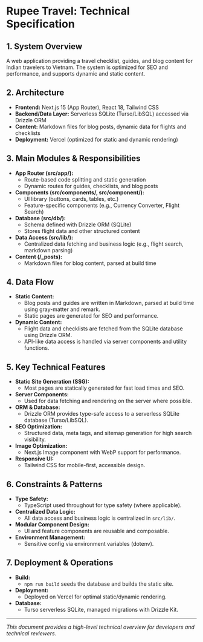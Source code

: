 # Rupee Travel: Technical Specification

## 1. System Overview
A web application providing a travel checklist, guides, and blog content for Indian travelers to Vietnam. The system is optimized for SEO and performance, and supports dynamic and static content.

## 2. Architecture
- **Frontend:** Next.js 15 (App Router), React 18, Tailwind CSS
- **Backend/Data Layer:** Serverless SQLite (Turso/LibSQL) accessed via Drizzle ORM
- **Content:** Markdown files for blog posts, dynamic data for flights and checklists
- **Deployment:** Vercel (optimized for static and dynamic rendering)

## 3. Main Modules & Responsibilities
- **App Router (src/app/):**
  - Route-based code splitting and static generation
  - Dynamic routes for guides, checklists, and blog posts
- **Components (src/components/, src/component/):**
  - UI library (buttons, cards, tables, etc.)
  - Feature-specific components (e.g., Currency Converter, Flight Search)
- **Database (src/db/):**
  - Schema defined with Drizzle ORM (SQLite)
  - Stores flight data and other structured content
- **Data Access (src/lib/):**
  - Centralized data fetching and business logic (e.g., flight search, markdown parsing)
- **Content (/_posts):**
  - Markdown files for blog content, parsed at build time

## 4. Data Flow
- **Static Content:**
  - Blog posts and guides are written in Markdown, parsed at build time using gray-matter and remark.
  - Static pages are generated for SEO and performance.
- **Dynamic Content:**
  - Flight data and checklists are fetched from the SQLite database using Drizzle ORM.
  - API-like data access is handled via server components and utility functions.

## 5. Key Technical Features
- **Static Site Generation (SSG):**
  - Most pages are statically generated for fast load times and SEO.
- **Server Components:**
  - Used for data fetching and rendering on the server where possible.
- **ORM & Database:**
  - Drizzle ORM provides type-safe access to a serverless SQLite database (Turso/LibSQL).
- **SEO Optimization:**
  - Structured data, meta tags, and sitemap generation for high search visibility.
- **Image Optimization:**
  - Next.js Image component with WebP support for performance.
- **Responsive UI:**
  - Tailwind CSS for mobile-first, accessible design.

## 6. Constraints & Patterns
- **Type Safety:**
  - TypeScript used throughout for type safety (where applicable).
- **Centralized Data Logic:**
  - All data access and business logic is centralized in `src/lib/`.
- **Modular Component Design:**
  - UI and feature components are reusable and composable.
- **Environment Management:**
  - Sensitive config via environment variables (dotenv).

## 7. Deployment & Operations
- **Build:**
  - `npm run build` seeds the database and builds the static site.
- **Deployment:**
  - Deployed on Vercel for optimal static/dynamic rendering.
- **Database:**
  - Turso serverless SQLite, managed migrations with Drizzle Kit.

---

*This document provides a high-level technical overview for developers and technical reviewers.*

